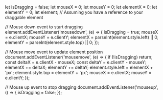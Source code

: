 let isDragging = false;
let mouseX = 0;
let mouseY = 0;
let elementX = 0;
let elementY = 0;
let element; // Assuming you have a reference to your draggable element

// Mouse down event to start dragging
element.addEventListener('mousedown', (e) => {
  isDragging = true;
  mouseX = e.clientX;
  mouseY = e.clientY;
  elementX = parseInt(element.style.left) || 0;
  elementY = parseInt(element.style.top) || 0;
});

// Mouse move event to update element position
document.addEventListener('mousemove', (e) => {
  if (!isDragging) return;
  const deltaX = e.clientX - mouseX;
  const deltaY = e.clientY - mouseY;
  elementX += deltaX;
  elementY += deltaY;
  element.style.left = elementX + 'px';
  element.style.top = elementY + 'px';
  mouseX = e.clientX;
  mouseY = e.clientY;
});

// Mouse up event to stop dragging
document.addEventListener('mouseup', () => {
  isDragging = false;
});